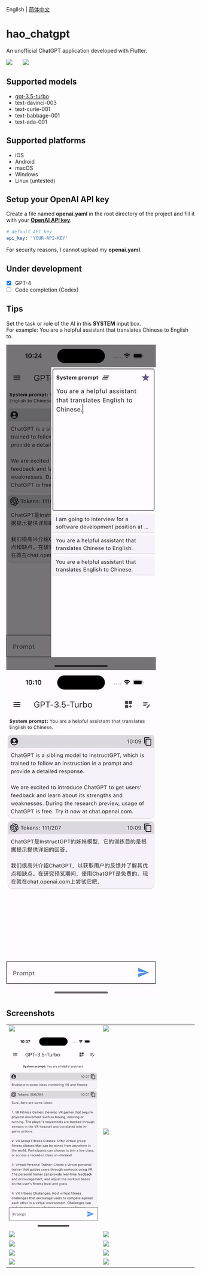 English | [简体中文](README-zh-CN.md)

# hao_chatgpt

An unofficial ChatGPT application developed with Flutter.

<img src="https://github.com/conghaonet/hao_chatgpt/raw/master/screenshots/flutter_logo.png" height="40"/>&emsp;&emsp;<img src="https://github.com/conghaonet/hao_chatgpt/raw/master/screenshots/openai_logo.png" height="40"/>

## Supported models
* [gpt-3.5-turbo](https://platform.openai.com/docs/models/gpt-3-5)
* text-davinci-003
* text-curie-001
* text-babbage-001
* text-ada-001

## Supported platforms
* iOS
* Android
* macOS
* Windows
* Linux (untested)

## Setup your OpenAI API key

Create a file named **openai.yaml** in the root directory of the project and fill it with your [**OpenAI API key**](https://beta.openai.com/account/api-keys).
```yaml
# default API key
api_key: 'YOUR-API-KEY'
```
For security reasons, I cannot upload my **openai.yaml**.

## Under development
- [x] GPT-4
- [ ] Code completion (Codex)

## Tips
Set the task or role of the AI in this **SYSTEM** input box.  
For example: You are a helpful assistant that translates Chinese to English to.

![](https://github.com/conghaonet/hao_chatgpt/blob/readme/screenshots/en/setsystem01.jpg) ![](https://github.com/conghaonet/hao_chatgpt/blob/readme/screenshots/en/setsystem02.jpg)

## Screenshots
<Table>
    <tr>
        <td width="50%">
            <img src="https://github.com/conghaonet/hao_chatgpt/blob/readme/screenshots/en/screenshot04.jpg"/>
        </td>
        <td width="50%">
            <img src="https://github.com/conghaonet/hao_chatgpt/blob/readme/screenshots/en/screenshot03.jpg"/>
        </td>
    </tr>
    <tr>
        <td width="50%">
            <img src="https://github.com/conghaonet/hao_chatgpt/blob/readme/screenshots/en/screenshot01.jpg"/>
        </td>
        <td width="50%">
            <img src="https://github.com/conghaonet/hao_chatgpt/blob/readme/screenshots/en/screenshot02.jpg"/>
        </td>
    </tr>
    <tr>
        <td width="50%">
            <img src="https://github.com/conghaonet/hao_chatgpt/blob/readme/screenshots/en/home.jpg"/>
        </td>
        <td width="50%">
            <img src="https://github.com/conghaonet/hao_chatgpt/blob/readme/screenshots/en/leftmenu02.jpg"/>
        </td>
    </tr>
    <tr>
        <td width="50%">
            <img src="https://github.com/conghaonet/hao_chatgpt/blob/readme/screenshots/en/screenshot05.jpg"/>
        </td>
        <td width="50%">
            <img src="https://github.com/conghaonet/hao_chatgpt/blob/readme/screenshots/en/screenshot06.jpg"/>
        </td>
    </tr>
    <tr>
        <td width="50%">
            <img src="https://github.com/conghaonet/hao_chatgpt/blob/readme/screenshots/en/gpt35turbo.jpg"/>
        </td>
        <td width="50%">
            <img src="https://github.com/conghaonet/hao_chatgpt/blob/readme/screenshots/en/nokey.jpg"/>
        </td>
    </tr>
    <tr>
        <td width="50%">
            <img src="https://github.com/conghaonet/hao_chatgpt/blob/readme/screenshots/en/settings.jpg"/>
        </td>
        <td width="50%">
            <img src="https://github.com/conghaonet/hao_chatgpt/blob/readme/screenshots/en/leftmenu01.jpg"/>
        </td>
    </tr>
</Table>

